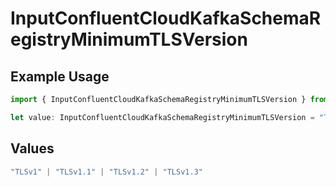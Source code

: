 # InputConfluentCloudKafkaSchemaRegistryMinimumTLSVersion

## Example Usage

```typescript
import { InputConfluentCloudKafkaSchemaRegistryMinimumTLSVersion } from "cribl-control-plane/models";

let value: InputConfluentCloudKafkaSchemaRegistryMinimumTLSVersion = "TLSv1.3";
```

## Values

```typescript
"TLSv1" | "TLSv1.1" | "TLSv1.2" | "TLSv1.3"
```